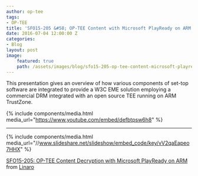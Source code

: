 ```yaml
---
author: op-tee
tags:
- OP-TEE
title: 'SFO15-205 &#58; OP-TEE Content with Microsoft PlayReady on ARM TrustZone'
date: 2016-07-04 12:00:00 Z
categories:
- Blog
layout: post
image:
    featured: true
    path: /assets/images/blog/sfo15-205-op-tee-content-microsoft-playready-arm-trustzone-image.jpg
---
```


This presentation gives an overview of how various components of set-top software are integrated to provide a W3C EME solution employing a commercial DRM integrated with an open source TEE running on ARM TrustZone.

{% include components/media.html media_url="https://www.youtube.com/embed/defbtpsw6h8" %}

--------

{% include components/media.html media_url="//www.slideshare.net/slideshow/embed_code/key/vV2qaEapeo7HHX" %}

[SFO15-205: OP-TEE Content Decryption with Microsoft PlayReady on ARM](https://www.slideshare.net/linaroorg/sfo15205-optee-content-decryption-with-microsoft-playready-on-arm-53111683) from [Linaro](http://www.slideshare.net/linaroorg)
